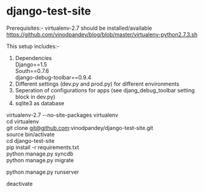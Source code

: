 django-test-site
================

Prerequisites:-
virtualenv-2.7 should be installed/available
https://github.com/vinodpandey/blog/blob/master/virtualenv-python2.7.3.sh

This setup includes:-  

1. Dependencies  
   Django==1.5  
   South==0.7.6  
   django-debug-toolbar==0.9.4  
2. Different settings (dev.py and prod.py) for different environments  
3. Seperation of configurations for apps (see djang_debug_toolbar setting block in dev.py)  
3. sqlite3 as database  


virtualenv-2.7 --no-site-packages virtualenv  
cd virtualenv  
git clone git@github.com:vinodpandey/django-test-site.git  
source bin/activate  
cd django-test-site  
pip install -r requirements.txt  
python manage.py syncdb  
python manage.py migrate  

python manage.py runserver  

deactivate  
